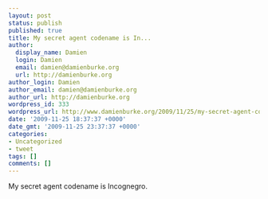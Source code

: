 ```yaml
---
layout: post
status: publish
published: true
title: My secret agent codename is In...
author:
  display_name: Damien
  login: Damien
  email: damien@damienburke.org
  url: http://damienburke.org
author_login: Damien
author_email: damien@damienburke.org
author_url: http://damienburke.org
wordpress_id: 333
wordpress_url: http://www.damienburke.org/2009/11/25/my-secret-agent-codename-is-in/
date: '2009-11-25 18:37:37 +0000'
date_gmt: '2009-11-25 23:37:37 +0000'
categories:
- Uncategorized
- tweet
tags: []
comments: []
---
```

<p>My secret agent codename is Incognegro.</p>
